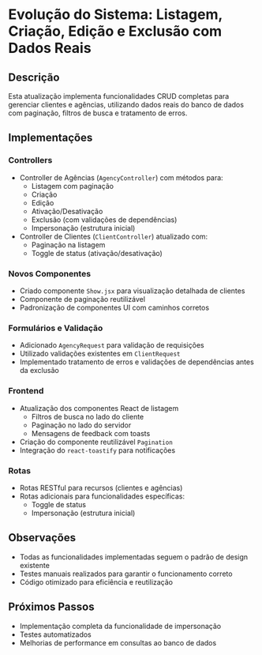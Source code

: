 # Evolução do Sistema: Listagem, Criação, Edição e Exclusão com Dados Reais

## Descrição
Esta atualização implementa funcionalidades CRUD completas para gerenciar clientes e agências, utilizando dados reais do banco de dados com paginação, filtros de busca e tratamento de erros.

## Implementações

### Controllers
- Controller de Agências (`AgencyController`) com métodos para:
  - Listagem com paginação
  - Criação
  - Edição
  - Ativação/Desativação
  - Exclusão (com validações de dependências)
  - Impersonação (estrutura inicial)
- Controller de Clientes (`ClientController`) atualizado com:
  - Paginação na listagem
  - Toggle de status (ativação/desativação)

### Novos Componentes
- Criado componente `Show.jsx` para visualização detalhada de clientes
- Componente de paginação reutilizável
- Padronização de componentes UI com caminhos corretos

### Formulários e Validação
- Adicionado `AgencyRequest` para validação de requisições
- Utilizado validações existentes em `ClientRequest`
- Implementado tratamento de erros e validações de dependências antes da exclusão

### Frontend
- Atualização dos componentes React de listagem
  - Filtros de busca no lado do cliente
  - Paginação no lado do servidor
  - Mensagens de feedback com toasts
- Criação do componente reutilizável `Pagination`
- Integração do `react-toastify` para notificações

### Rotas
- Rotas RESTful para recursos (clientes e agências)
- Rotas adicionais para funcionalidades específicas:
  - Toggle de status
  - Impersonação (estrutura inicial)

## Observações
- Todas as funcionalidades implementadas seguem o padrão de design existente
- Testes manuais realizados para garantir o funcionamento correto
- Código otimizado para eficiência e reutilização

## Próximos Passos
- Implementação completa da funcionalidade de impersonação
- Testes automatizados
- Melhorias de performance em consultas ao banco de dados 